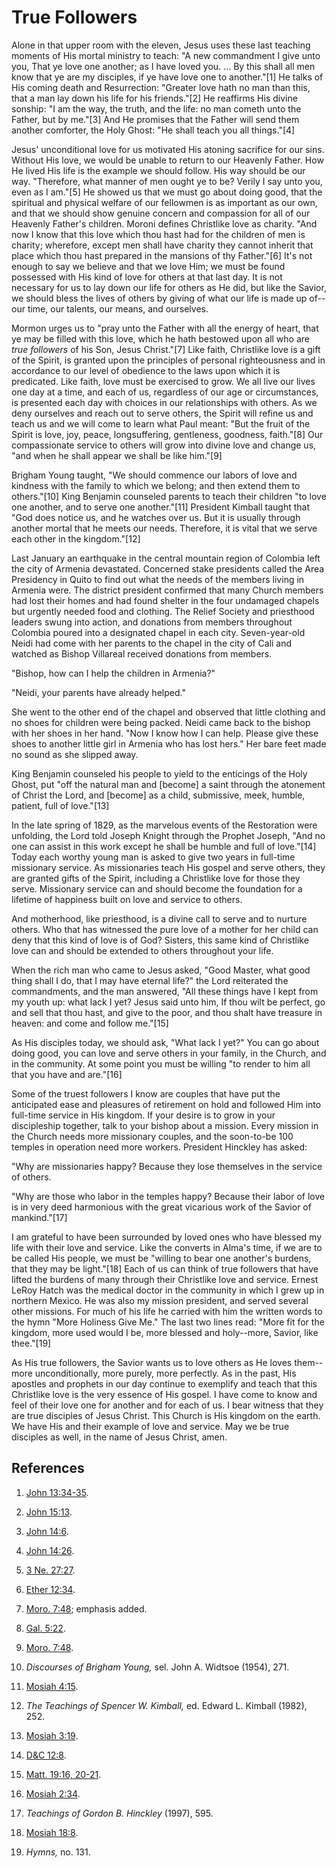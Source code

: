 # True Followers

Alone in that upper room with the eleven, Jesus uses these last teaching
moments of His mortal ministry to teach: "A new commandment I give unto you,
That ye love one another; as I have loved you. ... By this shall all men know
that ye are my disciples, if ye have love one to another."[1] He talks of His
coming death and Resurrection: "Greater love hath no man than this, that a man
lay down his life for his friends."[2] He reaffirms His divine sonship: "I am
the way, the truth, and the life: no man cometh unto the Father, but by
me."[3] And He promises that the Father will send them another comforter, the
Holy Ghost: "He shall teach you all things."[4]

Jesus' unconditional love for us motivated His atoning sacrifice for our sins.
Without His love, we would be unable to return to our Heavenly Father. How He
lived His life is the example we should follow. His way should be our way.
"Therefore, what manner of men ought ye to be? Verily I say unto you, even as
I am."[5] He showed us that we must go about doing good, that the spiritual
and physical welfare of our fellowmen is as important as our own, and that we
should show genuine concern and compassion for all of our Heavenly Father's
children. Moroni defines Christlike love as charity. "And now I know that this
love which thou hast had for the children of men is charity; wherefore, except
men shall have charity they cannot inherit that place which thou hast prepared
in the mansions of thy Father."[6] It's not enough to say we believe and that
we love Him; we must be found possessed with His kind of love for others at
that last day. It is not necessary for us to lay down our life for others as
He did, but like the Savior, we should bless the lives of others by giving of
what our life is made up of--our time, our talents, our means, and ourselves.

Mormon urges us to "pray unto the Father with all the energy of heart, that ye
may be filled with this love, which he hath bestowed upon all who are _true
followers_ of his Son, Jesus Christ."[7] Like faith, Christlike love is a gift
of the Spirit, is granted upon the principles of personal righteousness and in
accordance to our level of obedience to the laws upon which it is predicated.
Like faith, love must be exercised to grow. We all live our lives one day at a
time, and each of us, regardless of our age or circumstances, is presented
each day with choices in our relationships with others. As we deny ourselves
and reach out to serve others, the Spirit will refine us and teach us and we
will come to learn what Paul meant: "But the fruit of the Spirit is love, joy,
peace, longsuffering, gentleness, goodness, faith."[8] Our compassionate
service to others will grow into divine love and change us, "and when he shall
appear we shall be like him."[9]

Brigham Young taught, "We should commence our labors of love and kindness with
the family to which we belong; and then extend them to others."[10] King
Benjamin counseled parents to teach their children "to love one another, and
to serve one another."[11] President Kimball taught that "God does notice us,
and he watches over us. But it is usually through another mortal that he meets
our needs. Therefore, it is vital that we serve each other in the
kingdom."[12]

Last January an earthquake in the central mountain region of Colombia left the
city of Armenia devastated. Concerned stake presidents called the Area
Presidency in Quito to find out what the needs of the members living in
Armenia were. The district president confirmed that many Church members had
lost their homes and had found shelter in the four undamaged chapels but
urgently needed food and clothing. The Relief Society and priesthood leaders
swung into action, and donations from members throughout Colombia poured into
a designated chapel in each city. Seven-year-old Neidi had come with her
parents to the chapel in the city of Cali and watched as Bishop Villareal
received donations from members.

"Bishop, how can I help the children in Armenia?"

"Neidi, your parents have already helped."

She went to the other end of the chapel and observed that little clothing and
no shoes for children were being packed. Neidi came back to the bishop with
her shoes in her hand. "Now I know how I can help. Please give these shoes to
another little girl in Armenia who has lost hers." Her bare feet made no sound
as she slipped away.

King Benjamin counseled his people to yield to the enticings of the Holy
Ghost, put "off the natural man and [become] a saint through the atonement of
Christ the Lord, and [become] as a child, submissive, meek, humble, patient,
full of love."[13]

In the late spring of 1829, as the marvelous events of the Restoration were
unfolding, the Lord told Joseph Knight through the Prophet Joseph, "And no one
can assist in this work except he shall be humble and full of love."[14] Today
each worthy young man is asked to give two years in full-time missionary
service. As missionaries teach His gospel and serve others, they are granted
gifts of the Spirit, including a Christlike love for those they serve.
Missionary service can and should become the foundation for a lifetime of
happiness built on love and service to others.

And motherhood, like priesthood, is a divine call to serve and to nurture
others. Who that has witnessed the pure love of a mother for her child can
deny that this kind of love is of God? Sisters, this same kind of Christlike
love can and should be extended to others throughout your life.

When the rich man who came to Jesus asked, "Good Master, what good thing shall
I do, that I may have eternal life?" the Lord reiterated the commandments, and
the man answered, "All these things have I kept from my youth up: what lack I
yet? Jesus said unto him, If thou wilt be perfect, go and sell that thou hast,
and give to the poor, and thou shalt have treasure in heaven: and come and
follow me."[15]

As His disciples today, we should ask, "What lack I yet?" You can go about
doing good, you can love and serve others in your family, in the Church, and
in the community. At some point you must be willing "to render to him all that
you have and are."[16]

Some of the truest followers I know are couples that have put the anticipated
ease and pleasures of retirement on hold and followed Him into full-time
service in His kingdom. If your desire is to grow in your discipleship
together, talk to your bishop about a mission. Every mission in the Church
needs more missionary couples, and the soon-to-be 100 temples in operation
need more workers. President Hinckley has asked:

"Why are missionaries happy? Because they lose themselves in the service of
others.

"Why are those who labor in the temples happy? Because their labor of love is
in very deed harmonious with the great vicarious work of the Savior of
mankind."[17]

I am grateful to have been surrounded by loved ones who have blessed my life
with their love and service. Like the converts in Alma's time, if we are to be
called His people, we must be "willing to bear one another's burdens, that
they may be light."[18] Each of us can think of true followers that have
lifted the burdens of many through their Christlike love and service. Ernest
LeRoy Hatch was the medical doctor in the community in which I grew up in
northern Mexico. He was also my mission president, and served several other
missions. For much of his life he carried with him the written words to the
hymn "More Holiness Give Me." The last two lines read: "More fit for the
kingdom, more used would I be, more blessed and holy--more, Savior, like
thee."[19]

As His true followers, the Savior wants us to love others as He loves them--
more unconditionally, more purely, more perfectly. As in the past, His
apostles and prophets in our day continue to exemplify and teach that this
Christlike love is the very essence of His gospel. I have come to know and
feel of their love one for another and for each of us. I bear witness that
they are true disciples of Jesus Christ. This Church is His kingdom on the
earth. We have His and their example of love and service. May we be true
disciples as well, in the name of Jesus Christ, amen.

## References

  1. [John 13:34-35](https://www.lds.org/scriptures/nt/john/13.34-35?lang=eng#33).

  2. [John 15:13](https://www.lds.org/scriptures/nt/john/15.13?lang=eng#12).

  3. [John 14:6](https://www.lds.org/scriptures/nt/john/14.6?lang=eng#5).

  4. [John 14:26](https://www.lds.org/scriptures/nt/john/14.26?lang=eng#25).

  5. [3 Ne. 27:27](https://www.lds.org/scriptures/bofm/3-ne/27.27?lang=eng#26).

  6. [Ether 12:34](https://www.lds.org/scriptures/bofm/ether/12.34?lang=eng#33).

  7. [Moro. 7:48](https://www.lds.org/scriptures/bofm/moro/7.48?lang=eng#47); emphasis added.

  8. [Gal. 5:22](https://www.lds.org/scriptures/nt/gal/5.22?lang=eng#21).

  9. [Moro. 7:48](https://www.lds.org/scriptures/bofm/moro/7.48?lang=eng#47).

  10. _Discourses of Brigham Young,_ sel. John A. Widtsoe (1954), 271.

  11. [Mosiah 4:15](https://www.lds.org/scriptures/bofm/mosiah/4.15?lang=eng#14).

  12. _The Teachings of Spencer W. Kimball,_ ed. Edward L. Kimball (1982), 252.

  13. [Mosiah 3:19](https://www.lds.org/scriptures/bofm/mosiah/3.19?lang=eng#18).

  14. [D&amp;C 12:8](https://www.lds.org/scriptures/dc-testament/dc/12.8?lang=eng#7).

  15. [Matt. 19:16, 20-21](https://www.lds.org/scriptures/nt/matt/19.16,20-21?lang=eng#15).

  16. [Mosiah 2:34](https://www.lds.org/scriptures/bofm/mosiah/2.34?lang=eng#33).

  17. _Teachings of Gordon B. Hinckley_ (1997), 595.

  18. [Mosiah 18:8](https://www.lds.org/scriptures/bofm/mosiah/18.8?lang=eng#7).

  19. _Hymns,_ no. 131.

